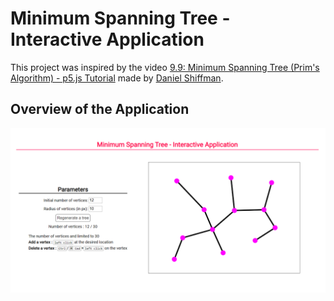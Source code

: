 # Minimum Spanning Tree - Interactive Application

This project was inspired by the video [9.9: Minimum Spanning Tree (Prim's Algorithm) - p5.js Tutorial](https://youtu.be/BxabnKrOjT0) made by [Daniel Shiffman](https://github.com/shiffman).

## Overview of the Application

![overview-application](illustration_image/overview-application.png)
